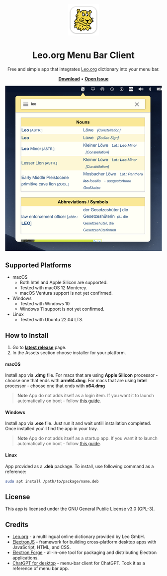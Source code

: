 <h1 align="center"><img width="100" src="assets/macos/appIcon.png" /></h1>
<h1 align="center">Leo.org Menu Bar Client</h1>
<p align="center">Free and simple app that integrates <a href="https://www.leo.org/">Leo.org</a> dictionary into your menu bar.</p>
<p align="center">
    <a href="https://github.com/vvvar/leo-bar/releases/latest"><b>Download</b></a> •
    <a href="https://github.com/vvvar/leo-bar/issues"><b>Open Issue</b></a>
</p>

![screenshot](assets/screenshot.png)

## Supported Platforms

- macOS 
    - Both Intel and Apple Silicon are supported.
    - Tested with macOS 12 Monterey.
    - macOS Ventura support is not yet confirmed.
- Windows
    - Tested with Windows 10
    - Windows 11 support is not yet confirmed.
- Linux
    - Tested with Ubuntu 22.04 LTS.

## How to Install

1. Go to <a href="https://github.com/vvvar/leo-bar/releases/latest"><b>latest release</b></a> page.
2. In the Assets section choose installer for your platform.

#### macOS

Install app via **.dmg** file.
For macs that are using **Apple Silicon** processor - choose one that ends with **arm64.dmg**.
For macs that are using **Intel** processor - choose one that ends with **x64.dmg**

> **Note**
> App do not adds itself as a login item. If you want it to launch automatically on boot - follow [this guide](https://support.apple.com/en-gb/guide/mac-help/mh15189/mac).

#### Windows

Install app via **.exe** file.
Just run it and wait untill installation completed. Once installed you'll find the app in your tray.

> **Note**
> App do not adds itself as a startup app. If you want it to launch automatically on boot - follow [this guide](https://support.microsoft.com/en-gb/windows/change-which-apps-run-automatically-at-startup-in-windows-9115d841-735e-488d-e749-9ba301d441e6#ID0EBD=Windows_10).

#### Linux

App provided as a **.deb** package.
To install, use following command as a reference:
```sh
sudo apt install /path/to/package/name.deb
```

## License

This app is licensed under the GNU General Public License v3.0 (GPL-3).

## Credits

- [Leo.org](https://www.leo.org/) - a multilingual online dictionary provided by Leo GmbH.
- [ElectronJS](https://www.electronjs.org) - framework for building cross-platform desktop apps with JavaScript, HTML, and CSS.
- [Electron Forge](https://www.electronforge.io) - all-in-one tool for packaging and distributing Electron applications.
- [ChatGPT for desktop](https://github.com/vincelwt/chatgpt-mac) - menu-bar client for ChatGPT. Took it as a reference of menu bar app.
